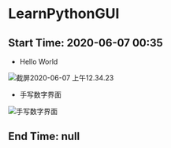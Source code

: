 # LearnPythonGUI

## Start Time: 2020-06-07 00:35

* Hello World

![截屏2020-06-07 上午12.34.23](https://tva1.sinaimg.cn/large/007S8ZIlly1gfj1hsqi4gj312l0u047q.jpg)

* 手写数字界面

![手写数字界面](https://tva1.sinaimg.cn/large/007S8ZIlly1gfjtw6wkvpj31680u0k0x.jpg)

## End Time: null